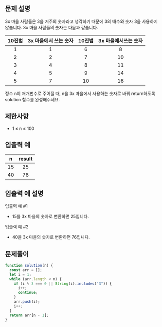 ## 문제 설명

3x 마을 사람들은 3을 저주의 숫자라고 생각하기 때문에 3의 배수와 숫자 3을 사용하지 않습니다. 3x 마을 사람들의 숫자는 다음과 같습니다.

| 10진법 | 3x 마을에서 쓰는 숫자 | 10진법 | 3x 마을에서쓰는 숫자 |
| :----: | :-------------------: | :----: | :------------------: |
|   1    |           1           |   6    |          8           |
|   2    |           2           |   7    |          10          |
|   3    |           4           |   8    |          11          |
|   4    |           5           |   9    |          14          |
|   5    |           7           |   10   |          16          |

정수 n이 매개변수로 주어질 때, n을 3x 마을에서 사용하는 숫자로 바꿔 return하도록 solution 함수를 완성해주세요.

## 제한사항

- 1 ≤ n ≤ 100

## 입출력 예

|  n  | result |
| :-: | :----: |
| 15  |   25   |
| 40  |   76   |

## 입출력 예 설명

입출력 예 #1

- 15를 3x 마을의 숫자로 변환하면 25입니다.

입출력 예 #2

- 40을 3x 마을의 숫자로 변환하면 76입니다.

## 문제풀이

```js
function solution(n) {
  const arr = [];
  let i = 1;
  while (arr.length < n) {
    if (i % 3 === 0 || String(i).includes("3")) {
      i++;
      continue;
    }
    arr.push(i);
    i++;
  }
  return arr[n - 1];
}
```
